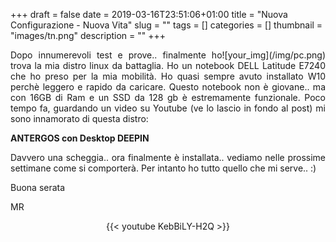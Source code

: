 +++
draft = false
date = 2019-03-16T23:51:06+01:00
title = "Nuova Configurazione - Nuova Vita"
slug = ""
tags = []
categories = []
thumbnail = "images/tn.png"
description = ""
+++
<DIV  style="float:right;">![your_img](/img/pc.png)</DIV>
<DIV align="justify">
Dopo innumerevoli test e prove.. finalmente ho trova la mia distro linux da battaglia. Ho un notebook DELL Latitude E7240 che ho preso per la mia mobilità. Ho quasi sempre avuto installato W10 perchè leggero e rapido da caricare. Questo notebook non è giovane.. ma con 16GB di Ram e un SSD da 128 gb è estremamente funzionale. Poco tempo fa, guardando un video su Youtube (ve lo lascio in fondo al post) mi sono innamorato di questa distro:

**ANTERGOS con Desktop DEEPIN**

Davvero una scheggia.. ora finalmente è installata.. vediamo nelle prossime settimane come si comporterà. Per intanto ho tutto quello che mi serve.. :)

Buona serata

MR

<center>
{{< youtube KebBiLY-H2Q >}}
